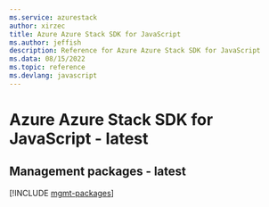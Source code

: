 ```yaml
---
ms.service: azurestack
author: xirzec
title: Azure Azure Stack SDK for JavaScript
ms.author: jeffish
description: Reference for Azure Azure Stack SDK for JavaScript
ms.data: 08/15/2022
ms.topic: reference
ms.devlang: javascript
---
```

# Azure Azure Stack SDK for JavaScript - latest

## Management packages - latest
[!INCLUDE [mgmt-packages](azure-stack-mgmt-index.md)]